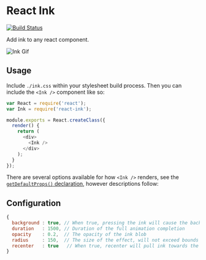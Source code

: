 # React Ink

[![Build Status](https://travis-ci.org/vigetlabs/react-ink.png?branch=master)](https://travis-ci.org/vigetlabs/react-ink)

Add ink to any react component.

![Ink Gif](http://cl.ly/image/1r36102z0M3r/ink.gif)

## Usage

Include `./ink.css` within your stylesheet build process. Then you can include the `<Ink />` component like so:

```js
var React = require('react');
var Ink = require('react-ink');

module.exports = React.createClass({
  render() {
    return (
      <div>
        <Ink />
      </div>
    );
  }
});
```

There are several options available for how `<Ink />` renders, see the [`getDefaultProps()` declaration](https://github.com/vigetlabs/react-ink/blob/master/src/index.js#L33-L37), however descriptions follow:


## Configuration

```javascript
{
  background : true, // When true, pressing the ink will cause the background to fill with the current color
  duration   : 1500, // Duration of the full animation completion
  opacity    : 0.2,  // The opacity of the ink blob
  radius     : 150,  // The size of the effect, will not exceed bounds of containing element
  recenter   : true   // When true, recenter will pull ink towards the center of the containing element
}
```
